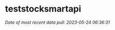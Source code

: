 
<!-- README.md is generated from README.Rmd. Please edit that file -->

# teststocksmartapi

*Date of most recent data pull: 2023-05-24 06:36:31*
